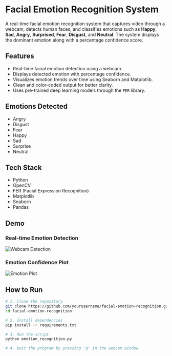 # Facial Emotion Recognition System

A real-time facial emotion recognition system that captures video through a webcam, detects human faces, and classifies emotions such as **Happy**, **Sad**, **Angry**, **Surprised**, **Fear**, **Disgust**, and **Neutral**. The system displays the dominant emotion along with a percentage confidence score.

## Features

- Real-time facial emotion detection using a webcam.
- Displays detected emotion with percentage confidence.
- Visualizes emotion trends over time using Seaborn and Matplotlib.
- Clean and color-coded output for better clarity.
- Uses pre-trained deep learning models through the `FER` library.

## Emotions Detected

- Angry  
- Disgust  
- Fear  
- Happy  
- Sad  
- Surprise  
- Neutral

## Tech Stack

- Python  
- OpenCV  
- FER (Facial Expression Recognition)  
- Matplotlib  
- Seaborn  
- Pandas  

## Demo

### Real-time Emotion Detection

![Webcam Detection](sample_output/demo_image.jpg)

### Emotion Confidence Plot

![Emotion Plot](sample_output/graph_plot.png)

## How to Run

```bash
# 1. Clone the repository
git clone https://github.com/yourusername/facial-emotion-recognition.git
cd facial-emotion-recognition

# 2. Install dependencies
pip install -r requirements.txt

# 3. Run the script
python emotion_recognition.py

# 4. Quit the program by pressing 'q' in the webcam window
